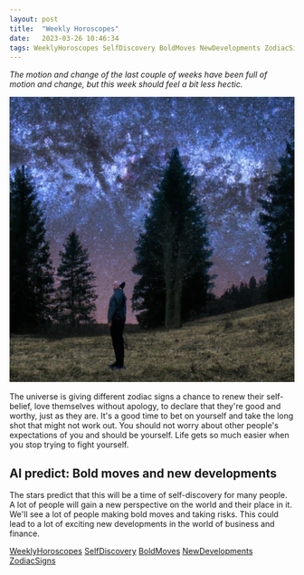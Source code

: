 ```yaml
---
layout: post
title:  "Weekly Horoscopes"
date:   2023-03-26 10:46:34 
tags: WeeklyHoroscopes SelfDiscovery BoldMoves NewDevelopments ZodiacSigns
---
```

*The motion and change of the last couple of weeks have been full of motion and change, but this week should feel a bit less hectic.*

![A person looks up at a starry sky, breathing deeply with a sense of wonder and awe, feeling empowered and self-assured, with a peaceful, natural background of trees and mountains in the distance.](/assets/aa4c259e-a5ef-4a11-a166-72cc6094a266.jpg "content['title']")
 
The universe is giving different zodiac signs a chance to renew their self-belief, love themselves without apology, to declare that they're good and worthy, just as they are. It's a good time to bet on yourself and take the long shot that might not work out. You should not worry about other people's expectations of you and should be yourself. Life gets so much easier when you stop trying to fight yourself. 

## AI predict: Bold moves and new developments
The stars predict that this will be a time of self-discovery for many people. A lot of people will gain a new perspective on the world and their place in it. We'll see a lot of people making bold moves and taking risks. This could lead to a lot of exciting new developments in the world of business and finance. 

[WeeklyHoroscopes](/tags/WeeklyHoroscopes) [SelfDiscovery](/tags/SelfDiscovery) [BoldMoves](/tags/BoldMoves) [NewDevelopments](/tags/NewDevelopments) [ZodiacSigns](/tags/ZodiacSigns)